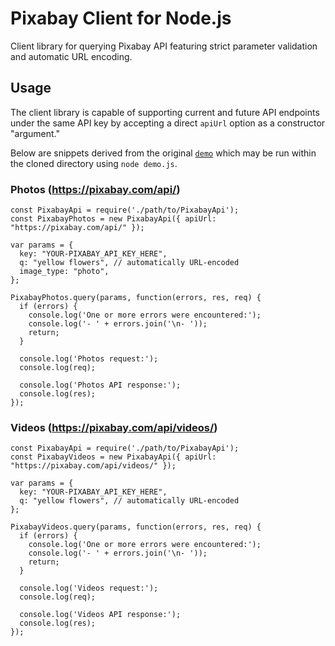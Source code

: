 # Pixabay Client for Node.js
Client library for querying Pixabay API featuring strict parameter validation and automatic URL encoding.

## Usage
The client library is capable of supporting current and future API endpoints under the same API key by accepting a direct `apiUrl` option as a constructor "argument."

Below are snippets derived from the original [`demo`](https://github.com/rdev5/node-pixabayclient/blob/master/demo.js) which may be run within the cloned directory using `node demo.js`.

### Photos (https://pixabay.com/api/)
````node
const PixabayApi = require('./path/to/PixabayApi');
const PixabayPhotos = new PixabayApi({ apiUrl: "https://pixabay.com/api/" });

var params = {
  key: "YOUR-PIXABAY_API_KEY_HERE",
  q: "yellow flowers", // automatically URL-encoded
  image_type: "photo",
};

PixabayPhotos.query(params, function(errors, res, req) {
  if (errors) {
    console.log('One or more errors were encountered:');
    console.log('- ' + errors.join('\n- '));
    return;
  }

  console.log('Photos request:');
  console.log(req);

  console.log('Photos API response:');
  console.log(res);
});
````

### Videos (https://pixabay.com/api/videos/)
````node
const PixabayApi = require('./path/to/PixabayApi');
const PixabayVideos = new PixabayApi({ apiUrl: "https://pixabay.com/api/videos/" });

var params = {
  key: "YOUR-PIXABAY_API_KEY_HERE",
  q: "yellow flowers", // automatically URL-encoded
};

PixabayVideos.query(params, function(errors, res, req) {
  if (errors) {
    console.log('One or more errors were encountered:');
    console.log('- ' + errors.join('\n- '));
    return;
  }

  console.log('Videos request:');
  console.log(req);

  console.log('Videos API response:');
  console.log(res);
});
````
